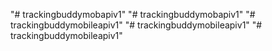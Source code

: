 "# trackingbuddymobapiv1" 
"# trackingbuddymobapiv1" 
"# trackingbuddymobileapiv1" 
"# trackingbuddymobileapiv1" 
"# trackingbuddymobileapiv1" 
